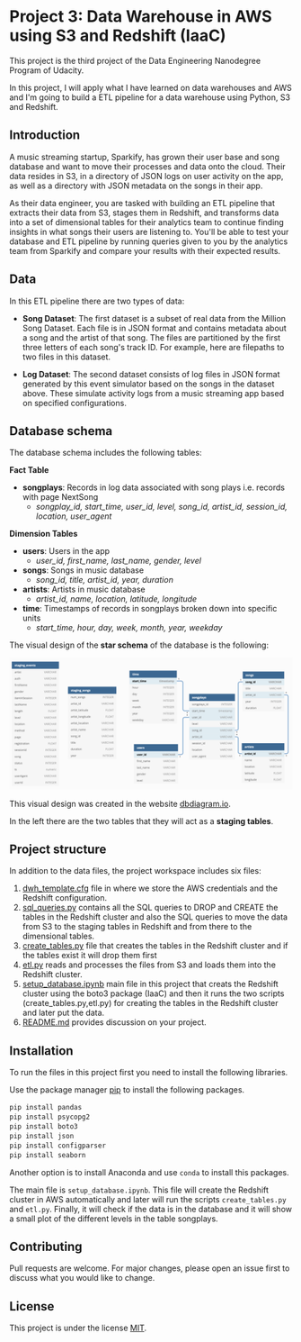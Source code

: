 # Project 3: Data Warehouse in AWS using S3 and Redshift (IaaC)

This project is the third project of the Data Engineering Nanodegree Program of Udacity.

In this project, I will apply what I have learned on data warehouses and AWS and I'm going to build a ETL pipeline for a data warehouse using Python, S3 and Redshift.

## Introduction

A music streaming startup, Sparkify, has grown their user base and song database and want to move their processes and data onto the cloud. Their data resides in S3, in a directory of JSON logs on user activity on the app, as well as a directory with JSON metadata on the songs in their app.

As their data engineer, you are tasked with building an ETL pipeline that extracts their data from S3, stages them in Redshift, and transforms data into a set of dimensional tables for their analytics team to continue finding insights in what songs their users are listening to. You'll be able to test your database and ETL pipeline by running queries given to you by the analytics team from Sparkify and compare your results with their expected results.

## Data

In this ETL pipeline there are two types of data:

- **Song Dataset**: The first dataset is a subset of real data from the Million Song Dataset. Each file is in JSON format and contains metadata about a song and the artist of that song. The files are partitioned by the first three letters of each song's track ID. For example, here are filepaths to two files in this dataset.

- **Log Dataset**: The second dataset consists of log files in JSON format generated by this event simulator based on the songs in the dataset above. These simulate activity logs from a music streaming app based on specified configurations.

## Database schema

The database schema includes the following tables:

**Fact Table**
- **songplays**: Records in log data associated with song plays i.e. records with page NextSong
    - *songplay_id, start_time, user_id, level, song_id, artist_id, session_id, location, user_agent*

**Dimension Tables**
- **users**: Users in the app
    - *user_id, first_name, last_name, gender, level*
- **songs**: Songs in music database
    - *song_id, title, artist_id, year, duration*
- **artists**: Artists in music database
    - *artist_id, name, location, latitude, longitude*
- **time**: Timestamps of records in songplays broken down into specific units
    - *start_time, hour, day, week, month, year, weekday*

The visual design of the **star schema** of the database is the following:

![Database design](img/db_design.png)

This visual design was created in the website [dbdiagram.io](https://dbdiagram.io).

In the left there are the two tables that they will act as a **staging tables**.

## Project structure

In addition to the data files, the project workspace includes six files:

1. [dwh_template.cfg](dwh.cfg) file in where we store the AWS credentials and the Redshift configuration.
2. [sql_queries.py](sql_queries.py) contains all the SQL queries to DROP and CREATE the tables in the Redshift cluster and also the SQL queries to move the data from S3 to the staging tables in Redshift and from there to the dimensional tables.
3. [create_tables.py](create_tables.ipynb) file that creates the tables in the Redshift cluster and if the tables exist it will drop them first
4. [etl.py](etl.py) reads and processes the files from S3 and loads them into the Redshift cluster.
5. [setup_database.ipynb](setup_database.ipynb) main file in this project that creats the Redshift cluster using the boto3 package (IaaC) and then it runs the two scripts (create_tables.py,etl.py) for creating the tables in the Redshift cluster and later put the data.
6. [README.md](README.md) provides discussion on your project.

## Installation

To run the files in this project first you need to install the following libraries.

Use the package manager [pip](https://pip.pypa.io/en/stable/) to install the following packages.

```bash
pip install pandas
pip install psycopg2
pip install boto3
pip install json
pip install configparser
pip install seaborn
```

Another option is to install Anaconda and use `conda` to install this packages.

The main file is `setup_database.ipynb`. This file will create the Redshift cluster in AWS automatically and later will run the scripts `create_tables.py` and `etl.py`. Finally, it will check if the data is in the database and it will show a small plot of the different levels in the table songplays.

## Contributing

Pull requests are welcome. For major changes, please open an issue first to discuss what you would like to change.

## License

This project is under the license [MIT](https://choosealicense.com/licenses/mit/).